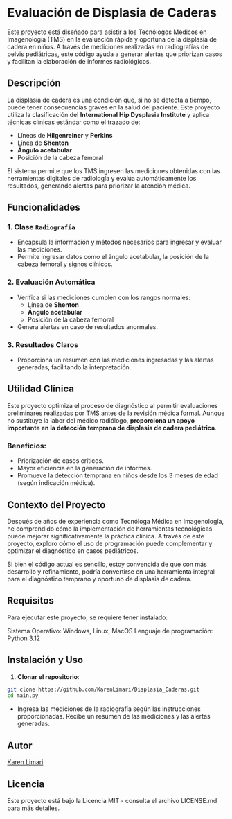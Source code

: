 # Evaluación de Displasia de Caderas

Este proyecto está diseñado para asistir a los Tecnólogos Médicos en Imagenología (TMS) en la evaluación rápida y oportuna de la displasia de cadera en niños. A través de mediciones realizadas en radiografías de pelvis pediátricas, este código ayuda a generar alertas que priorizan casos y facilitan la elaboración de informes radiológicos.

## Descripción

La displasia de cadera es una condición que, si no se detecta a tiempo, puede tener consecuencias graves en la salud del paciente. Este proyecto utiliza la clasificación del **International Hip Dysplasia Institute** y aplica técnicas clínicas estándar como el trazado de:

- Líneas de **Hilgenreiner** y **Perkins**
- Línea de **Shenton**
- **Ángulo acetabular**
- Posición de la cabeza femoral

El sistema permite que los TMS ingresen las mediciones obtenidas con las herramientas digitales de radiología y evalúa automáticamente los resultados, generando alertas para priorizar la atención médica.

## Funcionalidades

### 1. Clase `Radiografía`

- Encapsula la información y métodos necesarios para ingresar y evaluar las mediciones.
- Permite ingresar datos como el ángulo acetabular, la posición de la cabeza femoral y signos clínicos.

### 2. Evaluación Automática

- Verifica si las mediciones cumplen con los rangos normales:
  - Línea de **Shenton**
  - **Ángulo acetabular**
  - Posición de la cabeza femoral
- Genera alertas en caso de resultados anormales.

### 3. Resultados Claros

- Proporciona un resumen con las mediciones ingresadas y las alertas generadas, facilitando la interpretación.

## Utilidad Clínica

Este proyecto optimiza el proceso de diagnóstico al permitir evaluaciones preliminares realizadas por TMS antes de la revisión médica formal. Aunque no sustituye la labor del médico radiólogo, **proporciona un apoyo importante en la detección temprana de displasia de cadera pediátrica**.

### Beneficios:

- Priorización de casos críticos.
- Mayor eficiencia en la generación de informes.
- Promueve la detección temprana en niños desde los 3 meses de edad (según indicación médica).

## Contexto del Proyecto

Después de años de experiencia como Tecnóloga Médica en Imagenología, he comprendido cómo la implementación de herramientas tecnológicas puede mejorar significativamente la práctica clínica. A través de este proyecto, exploro cómo el uso de programación puede complementar y optimizar el diagnóstico en casos pediátricos.

Si bien el código actual es sencillo, estoy convencida de que con más desarrollo y refinamiento, podría convertirse en una herramienta integral para el diagnóstico temprano y oportuno de displasia de cadera.

## Requisitos

Para ejecutar este proyecto, se requiere tener instalado:

Sistema Operativo: Windows, Linux, MacOS
Lenguaje de programación: Python 3.12

## Instalación y Uso

1. **Clonar el repositorio**:

```bash
git clone https://github.com/KarenLimari/Displasia_Caderas.git
cd main,py
```

- Ingresa las mediciones de la radiografía según las instrucciones proporcionadas.
  Recibe un resumen de las mediciones y las alertas generadas.

## Autor

[Karen Limari](https://github.com/KarenLimari)

## Licencia

Este proyecto está bajo la Licencia MIT - consulta el archivo LICENSE.md para más detalles.
